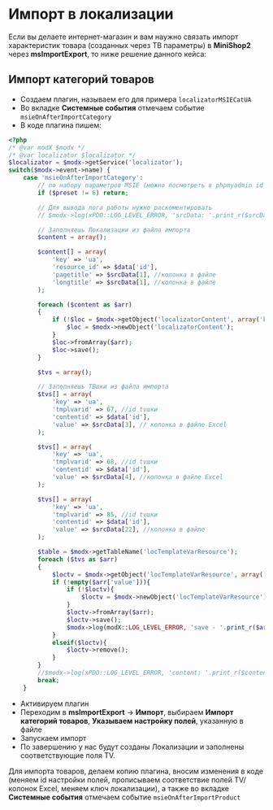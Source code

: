 # Импорт в локализации

Если вы делаете интернет-магазин и вам наужно связать импорт характеристик товара (созданных через ТВ параметры) в **MiniShop2** через **msImportExport**, то ниже решение данного кейса:

## Импорт категорий товаров

-   Создаем плагин, называем его для примера `localizatorMSIECatUA`
-   Во вкладке **Системные события** отмечаем событие `msieOnAfterImportCategory`
-   В коде плагина пишем:

```php
<?php
/* @var modX $modx */
/* @var localizator $localizator */
$localizator = $modx->getService('localizator');
switch($modx->event->name) {
    case 'msieOnAfterImportCategory':
        // по набору параметров MSIE (можно посмотреть в phpmyadmin id настройки полей в msImportExport)
        if ($preset != 6) return;

        // Для вывода лога работы нужно раскоментировать
        // $modx->log(xPDO::LOG_LEVEL_ERROR, 'srcData: '.print_r($srcData,1)."\ndestData:".print_r($destData,1)."\ndata:".print_r($data,1));

        // Заполняешь Локализации из файла импорта
        $content = array();

        $content[] = array(
            'key' => 'ua',
            'resource_id' => $data['id'],
            'pagetitle' => $srcData[1], //колонка в файле
            'longtitle' => $srcData[1], //колонка в файле
        );

        foreach ($content as $arr)
        {
            if (!$loc = $modx->getObject('localizatorContent', array('key' => $arr['key'], 'resource_id' => $data['id']))){
                $loc = $modx->newObject('localizatorContent');
            }
            $loc->fromArray($arr);
            $loc->save();
        }

        $tvs = array();

        // Заполняешь ТВшки из файла импорта
        $tvs[] = array(
            'key' => 'ua',
            'tmplvarid' => 67, //id tvшки
            'contentid' => $data['id'],
            'value' => $srcData[3], // колонка в файле Excel
        );

        $tvs[] = array(
            'key' => 'ua',
            'tmplvarid' => 68, //id tvшки
            'contentid' => $data['id'],
            'value' => $srcData[4], //колонка в файле Excel
        );

        $tvs[] = array(
            'key' => 'ua',
            'tmplvarid' => 85, //id tvшки
            'contentid' => $data['id'],
            'value' => $srcData[22], //колонка в файле
        );

        $table = $modx->getTableName('locTemplateVarResource');
        foreach ($tvs as $arr)
        {
            $loctv = $modx->getObject('locTemplateVarResource', array('key' => $arr['key'], 'contentid' => $data['id'], 'tmplvarid' => $arr['tmplvarid']));
            if (!empty($arr['value'])){
                if (!$loctv){
                    $loctv = $modx->newObject('locTemplateVarResource');
                }
                $loctv->fromArray($arr);
                $loctv->save();
                $modx->log(modX::LOG_LEVEL_ERROR, 'save - '.print_r($arr, 1));
            }
            elseif($loctv){
                $loctv->remove();
            }
        }
        //$modx->log(xPDO::LOG_LEVEL_ERROR, 'content: '.print_r($content,1).print_r($tvs,1));
        break;
    }
```

-   Активируем плагин
-   Переходим в **msImportExport** -> **Импорт**, выбираем **Импорт категорий товаров**, **Указываем настройку полей**, указанную в файле
-   Запускаем импорт
-   По завершению у нас будут созданы Локализации и заполнены соответствующие поля TV.

Для импорта товаров, делаем копию плагина, вносим изменения в коде (меняем id настройки полей, прописываем соответствие полей TV/колонок Excel, меняем ключ локализации), а также во вкладке **Системные события** отмечаем событие `msieOnAfterImportProduct`
